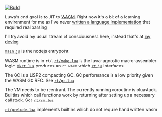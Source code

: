 [![Build](https://travis-ci.org/serprex/luwa.svg?branch=master)](https://travis-ci.org/serprex/luwa)

Luwa's end goal is to JIT to [WASM](https://webassembly.org). Right now it's a bit of a learning environment for me as I've never [written a language implementation](https://esolangs.org/wiki/User:Serprex) that required real parsing

I'll try avoid my usual stream of consciousness here, instead that's at [my devlog](https://patreon.com/serprex)

[`main.js`](main.js) is the nodejs entrypoint

WASM runtime is in `rt/`. [`rt/make.lua`](rt/make.lua) is the luwa-agnostic macro-assembler logic. [`mkrt.lua`](rt/mkrt.lua) produces an `rt.wasm` which [`rt.js`](rt.js) interfaces

The GC is a LISP2 compacting GC. GC performance is a low priority given the WASM GC RFC. See [`rt/gc.lua`](rt/gc.lua)

The VM needs to be reentrant. The currently running coroutine is oluastack. Builtins which call functions work by returning after setting up a necessary callstack. See [`rt/vm.lua`](rt/vm.lua)

[`rt/prelude.lua`](rt/prelude.lua) implements builtins which do not require hand written wasm
